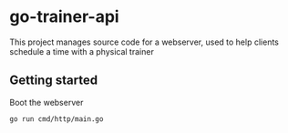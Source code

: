 # go-trainer-api

This project manages source code for a  webserver, used to help clients schedule a time with a physical trainer

## Getting started

Boot the webserver

```shell
go run cmd/http/main.go
```
